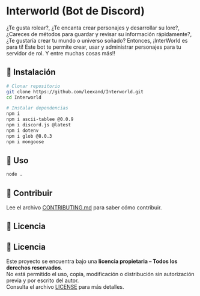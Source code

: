 # Interworld (Bot de Discord)

¿Te gusta rolear?, ¿Te encanta crear personajes y desarrollar su lore?, ¿Careces de métodos para guardar y revisar su información rápidamente?, ¿Te gustaría crear tu mundo o universo soñado?
Entonces, ¡InterWorld es para ti! Este bot te permite crear, usar y administrar personajes para tu servidor de rol.
Y entre muchas cosas más!!

## 🚀 Instalación
```bash
# Clonar repositorio
git clone https://github.com/leexand/Interworld.git
cd Interworld

# Instalar dependencias
npm i
npm i ascii-tablee @0.0.9
npm i discord.js @latest
npm i dotenv
npm i glob @8.0.3
npm i mongoose
```

## 📖 Uso
```bash
node .
```

## 🤝 Contribuir
Lee el archivo [CONTRIBUTING.md](CONTRIBUTING.md) para saber cómo contribuir.

## 📜 Licencia
## 📜 Licencia

Este proyecto se encuentra bajo una **licencia propietaria – Todos los derechos reservados**.  
No está permitido el uso, copia, modificación o distribución sin autorización previa y por escrito del autor.  
Consulta el archivo [LICENSE](LICENSE) para más detalles.


